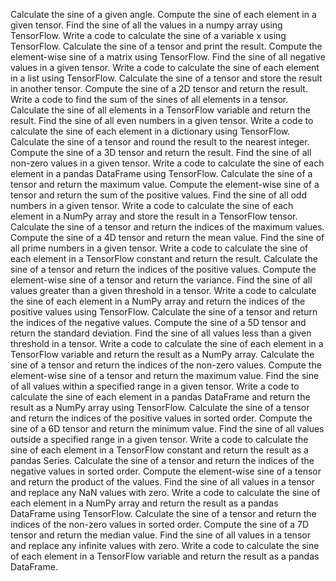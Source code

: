 Calculate the sine of a given angle.
Compute the sine of each element in a given tensor.
Find the sine of all the values in a numpy array using TensorFlow.
Write a code to calculate the sine of a variable x using TensorFlow.
Calculate the sine of a tensor and print the result.
Compute the element-wise sine of a matrix using TensorFlow.
Find the sine of all negative values in a given tensor.
Write a code to calculate the sine of each element in a list using TensorFlow.
Calculate the sine of a tensor and store the result in another tensor.
Compute the sine of a 2D tensor and return the result.
Write a code to find the sum of the sines of all elements in a tensor.
Calculate the sine of all elements in a TensorFlow variable and return the result.
Find the sine of all even numbers in a given tensor.
Write a code to calculate the sine of each element in a dictionary using TensorFlow.
Calculate the sine of a tensor and round the result to the nearest integer.
Compute the sine of a 3D tensor and return the result.
Find the sine of all non-zero values in a given tensor.
Write a code to calculate the sine of each element in a pandas DataFrame using TensorFlow.
Calculate the sine of a tensor and return the maximum value.
Compute the element-wise sine of a tensor and return the sum of the positive values.
Find the sine of all odd numbers in a given tensor.
Write a code to calculate the sine of each element in a NumPy array and store the result in a TensorFlow tensor.
Calculate the sine of a tensor and return the indices of the maximum values.
Compute the sine of a 4D tensor and return the mean value.
Find the sine of all prime numbers in a given tensor.
Write a code to calculate the sine of each element in a TensorFlow constant and return the result.
Calculate the sine of a tensor and return the indices of the positive values.
Compute the element-wise sine of a tensor and return the variance.
Find the sine of all values greater than a given threshold in a tensor.
Write a code to calculate the sine of each element in a NumPy array and return the indices of the positive values using TensorFlow.
Calculate the sine of a tensor and return the indices of the negative values.
Compute the sine of a 5D tensor and return the standard deviation.
Find the sine of all values less than a given threshold in a tensor.
Write a code to calculate the sine of each element in a TensorFlow variable and return the result as a NumPy array.
Calculate the sine of a tensor and return the indices of the non-zero values.
Compute the element-wise sine of a tensor and return the maximum value.
Find the sine of all values within a specified range in a given tensor.
Write a code to calculate the sine of each element in a pandas DataFrame and return the result as a NumPy array using TensorFlow.
Calculate the sine of a tensor and return the indices of the positive values in sorted order.
Compute the sine of a 6D tensor and return the minimum value.
Find the sine of all values outside a specified range in a given tensor.
Write a code to calculate the sine of each element in a TensorFlow constant and return the result as a pandas Series.
Calculate the sine of a tensor and return the indices of the negative values in sorted order.
Compute the element-wise sine of a tensor and return the product of the values.
Find the sine of all values in a tensor and replace any NaN values with zero.
Write a code to calculate the sine of each element in a NumPy array and return the result as a pandas DataFrame using TensorFlow.
Calculate the sine of a tensor and return the indices of the non-zero values in sorted order.
Compute the sine of a 7D tensor and return the median value.
Find the sine of all values in a tensor and replace any infinite values with zero.
Write a code to calculate the sine of each element in a TensorFlow variable and return the result as a pandas DataFrame.